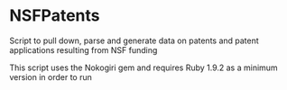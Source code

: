 NSFPatents
==========

Script to pull down, parse and generate data on patents and patent applications resulting from NSF funding

This script uses the Nokogiri gem and requires Ruby 1.9.2 as a minimum version in order to run
